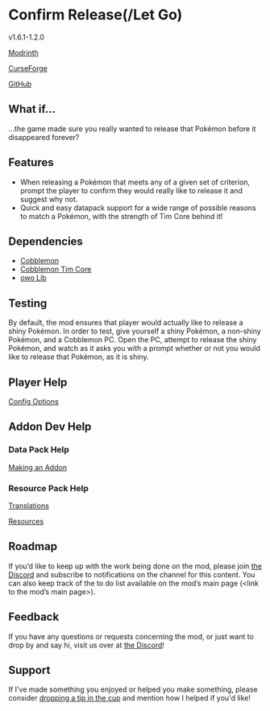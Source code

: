 # Confirm Release(/Let Go)

v1.6.1-1.2.0

[Modrinth](https://modrinth.com/mod/cobblemon-confirm-release)

[CurseForge](https://www.curseforge.com/minecraft/mc-mods/cobblemon-confirm-release)

[GitHub](https://github.com/timinc-cobble/cobblemon-confirm-release)

## What if…

…the game made sure you really wanted to release that Pokémon before it disappeared forever?

## Features

- When releasing a Pokémon that meets any of a given set of criterion, prompt the player to confirm they would really like to release it and suggest why not.
- Quick and easy datapack support for a wide range of possible reasons to match a Pokémon, with the strength of Tim Core behind it!

## Dependencies

- [Cobblemon](https://www.notion.so/Cobblemon-22157e0d4afd80a49896c70a775a3c7f?pvs=21)
- [Cobblemon Tim Core](https://www.notion.so/Tim-Core-22057e0d4afd809b9c02e78f26805376?pvs=21)
- [owo Lib](https://www.notion.so/owo-Lib-24957e0d4afd80a99b80d40fa16ffa40?pvs=21)

## Testing

By default, the mod ensures that player would actually like to release a shiny Pokémon. In order to test, give yourself a shiny Pokémon, a non-shiny Pokémon, and a Cobblemon PC. Open the PC, attempt to release the shiny Pokémon, and watch as it asks you with a prompt whether or not you would like to release that Pokémon, as it is shiny.

## Player Help

[Config Options](https://www.notion.so/Config-Options-24857e0d4afd80f6ba24e1428c098a8c?pvs=21)

## Addon Dev Help

### Data Pack Help

[Making an Addon](https://www.notion.so/Making-an-Addon-24857e0d4afd80159699c0ad4898a1d3?pvs=21)

### Resource Pack Help

[Translations](https://www.notion.so/Translations-24857e0d4afd8016a8e3d2b322e1d4a6?pvs=21)

[Resources](https://www.notion.so/Resources-24857e0d4afd801e8b73fc27af2a3216?pvs=21)

## Roadmap

If you’d like to keep up with the work being done on the mod, please join [the Discord](https://discord.com/invite/WKAR27SdSv) and subscribe to notifications on the channel for this content. You can also keep track of the to do list available on the mod’s main page (<link to the mod’s main page>).

## Feedback

If you have any questions or requests concerning the mod, or just want to drop by and say hi, visit us over at [the Discord](https://discord.com/invite/WKAR27SdSv)!

## Support

If I've made something you enjoyed or helped you make something, please consider [dropping a tip in the cup](https://ko-fi.com/timsminecraftmods) and mention how I helped if you'd like!